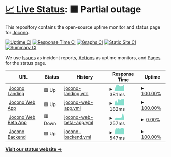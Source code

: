 # [📈 Live Status](https://status.jocono.de): <!--live status--> **🟧 Partial outage**

This repository contains the open-source uptime monitor and status page for [Jocono](jocono.de).

[![Uptime CI](https://github.com/jocono-app/jocono-status/workflows/Uptime%20CI/badge.svg)](https://github.com/jocono-app/jocono-status/actions?query=workflow%3A%22Uptime+CI%22)
[![Response Time CI](https://github.com/jocono-app/jocono-status/workflows/Response%20Time%20CI/badge.svg)](https://github.com/jocono-app/jocono-status/actions?query=workflow%3A%22Response+Time+CI%22)
[![Graphs CI](https://github.com/jocono-app/jocono-status/workflows/Graphs%20CI/badge.svg)](https://github.com/jocono-app/jocono-status/actions?query=workflow%3A%22Graphs+CI%22)
[![Static Site CI](https://github.com/jocono-app/jocono-status/workflows/Static%20Site%20CI/badge.svg)](https://github.com/jocono-app/jocono-status/actions?query=workflow%3A%22Static+Site+CI%22)
[![Summary CI](https://github.com/jocono-app/jocono-status/workflows/Summary%20CI/badge.svg)](https://github.com/jocono-app/jocono-status/actions?query=workflow%3A%22Summary+CI%22)

We use [Issues](https://github.com/jocono-app/jocono-status/issues) as incident reports, [Actions](https://github.com/jocono-app/jocono-status/actions) as uptime monitors, and [Pages](https://status.jocono.de) for the status page.

<!--start: status pages-->
<!-- This summary is generated by Upptime (https://github.com/upptime/upptime) -->
<!-- Do not edit this manually, your changes will be overwritten -->
<!-- prettier-ignore -->
| URL | Status | History | Response Time | Uptime |
| --- | ------ | ------- | ------------- | ------ |
| <img alt="" src="https://icons.duckduckgo.com/ip3/www.jocono.de.ico" height="13"> [Jocono Landing](https://www.jocono.de) | 🟩 Up | [jocono-landing.yml](https://github.com/Jocono-App/jocono-status/commits/HEAD/history/jocono-landing.yml) | <details><summary><img alt="Response time graph" src="./graphs/jocono-landing/response-time-week.png" height="20"> 381ms</summary><br><a href="https://status.jocono.de/history/jocono-landing"><img alt="Response time 395" src="https://img.shields.io/endpoint?url=https%3A%2F%2Fraw.githubusercontent.com%2FJocono-App%2Fjocono-status%2FHEAD%2Fapi%2Fjocono-landing%2Fresponse-time.json"></a><br><a href="https://status.jocono.de/history/jocono-landing"><img alt="24-hour response time 637" src="https://img.shields.io/endpoint?url=https%3A%2F%2Fraw.githubusercontent.com%2FJocono-App%2Fjocono-status%2FHEAD%2Fapi%2Fjocono-landing%2Fresponse-time-day.json"></a><br><a href="https://status.jocono.de/history/jocono-landing"><img alt="7-day response time 381" src="https://img.shields.io/endpoint?url=https%3A%2F%2Fraw.githubusercontent.com%2FJocono-App%2Fjocono-status%2FHEAD%2Fapi%2Fjocono-landing%2Fresponse-time-week.json"></a><br><a href="https://status.jocono.de/history/jocono-landing"><img alt="30-day response time 358" src="https://img.shields.io/endpoint?url=https%3A%2F%2Fraw.githubusercontent.com%2FJocono-App%2Fjocono-status%2FHEAD%2Fapi%2Fjocono-landing%2Fresponse-time-month.json"></a><br><a href="https://status.jocono.de/history/jocono-landing"><img alt="1-year response time 372" src="https://img.shields.io/endpoint?url=https%3A%2F%2Fraw.githubusercontent.com%2FJocono-App%2Fjocono-status%2FHEAD%2Fapi%2Fjocono-landing%2Fresponse-time-year.json"></a></details> | <details><summary><a href="https://status.jocono.de/history/jocono-landing">100.00%</a></summary><a href="https://status.jocono.de/history/jocono-landing"><img alt="All-time uptime 99.68%" src="https://img.shields.io/endpoint?url=https%3A%2F%2Fraw.githubusercontent.com%2FJocono-App%2Fjocono-status%2FHEAD%2Fapi%2Fjocono-landing%2Fuptime.json"></a><br><a href="https://status.jocono.de/history/jocono-landing"><img alt="24-hour uptime 100.00%" src="https://img.shields.io/endpoint?url=https%3A%2F%2Fraw.githubusercontent.com%2FJocono-App%2Fjocono-status%2FHEAD%2Fapi%2Fjocono-landing%2Fuptime-day.json"></a><br><a href="https://status.jocono.de/history/jocono-landing"><img alt="7-day uptime 100.00%" src="https://img.shields.io/endpoint?url=https%3A%2F%2Fraw.githubusercontent.com%2FJocono-App%2Fjocono-status%2FHEAD%2Fapi%2Fjocono-landing%2Fuptime-week.json"></a><br><a href="https://status.jocono.de/history/jocono-landing"><img alt="30-day uptime 100.00%" src="https://img.shields.io/endpoint?url=https%3A%2F%2Fraw.githubusercontent.com%2FJocono-App%2Fjocono-status%2FHEAD%2Fapi%2Fjocono-landing%2Fuptime-month.json"></a><br><a href="https://status.jocono.de/history/jocono-landing"><img alt="1-year uptime 99.44%" src="https://img.shields.io/endpoint?url=https%3A%2F%2Fraw.githubusercontent.com%2FJocono-App%2Fjocono-status%2FHEAD%2Fapi%2Fjocono-landing%2Fuptime-year.json"></a></details>
| <img alt="" src="https://icons.duckduckgo.com/ip3/app.jocono.de.ico" height="13"> [Jocono Web App](https://app.jocono.de) | 🟩 Up | [jocono-web-app.yml](https://github.com/Jocono-App/jocono-status/commits/HEAD/history/jocono-web-app.yml) | <details><summary><img alt="Response time graph" src="./graphs/jocono-web-app/response-time-week.png" height="20"> 182ms</summary><br><a href="https://status.jocono.de/history/jocono-web-app"><img alt="Response time 194" src="https://img.shields.io/endpoint?url=https%3A%2F%2Fraw.githubusercontent.com%2FJocono-App%2Fjocono-status%2FHEAD%2Fapi%2Fjocono-web-app%2Fresponse-time.json"></a><br><a href="https://status.jocono.de/history/jocono-web-app"><img alt="24-hour response time 332" src="https://img.shields.io/endpoint?url=https%3A%2F%2Fraw.githubusercontent.com%2FJocono-App%2Fjocono-status%2FHEAD%2Fapi%2Fjocono-web-app%2Fresponse-time-day.json"></a><br><a href="https://status.jocono.de/history/jocono-web-app"><img alt="7-day response time 182" src="https://img.shields.io/endpoint?url=https%3A%2F%2Fraw.githubusercontent.com%2FJocono-App%2Fjocono-status%2FHEAD%2Fapi%2Fjocono-web-app%2Fresponse-time-week.json"></a><br><a href="https://status.jocono.de/history/jocono-web-app"><img alt="30-day response time 174" src="https://img.shields.io/endpoint?url=https%3A%2F%2Fraw.githubusercontent.com%2FJocono-App%2Fjocono-status%2FHEAD%2Fapi%2Fjocono-web-app%2Fresponse-time-month.json"></a><br><a href="https://status.jocono.de/history/jocono-web-app"><img alt="1-year response time 178" src="https://img.shields.io/endpoint?url=https%3A%2F%2Fraw.githubusercontent.com%2FJocono-App%2Fjocono-status%2FHEAD%2Fapi%2Fjocono-web-app%2Fresponse-time-year.json"></a></details> | <details><summary><a href="https://status.jocono.de/history/jocono-web-app">100.00%</a></summary><a href="https://status.jocono.de/history/jocono-web-app"><img alt="All-time uptime 99.65%" src="https://img.shields.io/endpoint?url=https%3A%2F%2Fraw.githubusercontent.com%2FJocono-App%2Fjocono-status%2FHEAD%2Fapi%2Fjocono-web-app%2Fuptime.json"></a><br><a href="https://status.jocono.de/history/jocono-web-app"><img alt="24-hour uptime 100.00%" src="https://img.shields.io/endpoint?url=https%3A%2F%2Fraw.githubusercontent.com%2FJocono-App%2Fjocono-status%2FHEAD%2Fapi%2Fjocono-web-app%2Fuptime-day.json"></a><br><a href="https://status.jocono.de/history/jocono-web-app"><img alt="7-day uptime 100.00%" src="https://img.shields.io/endpoint?url=https%3A%2F%2Fraw.githubusercontent.com%2FJocono-App%2Fjocono-status%2FHEAD%2Fapi%2Fjocono-web-app%2Fuptime-week.json"></a><br><a href="https://status.jocono.de/history/jocono-web-app"><img alt="30-day uptime 100.00%" src="https://img.shields.io/endpoint?url=https%3A%2F%2Fraw.githubusercontent.com%2FJocono-App%2Fjocono-status%2FHEAD%2Fapi%2Fjocono-web-app%2Fuptime-month.json"></a><br><a href="https://status.jocono.de/history/jocono-web-app"><img alt="1-year uptime 99.39%" src="https://img.shields.io/endpoint?url=https%3A%2F%2Fraw.githubusercontent.com%2FJocono-App%2Fjocono-status%2FHEAD%2Fapi%2Fjocono-web-app%2Fuptime-year.json"></a></details>
| <img alt="" src="https://icons.duckduckgo.com/ip3/app.beta.jocono.de.ico" height="13"> [Jocono Web Beta App](https://app.beta.jocono.de) | 🟥 Down | [jocono-web-beta-app.yml](https://github.com/Jocono-App/jocono-status/commits/HEAD/history/jocono-web-beta-app.yml) | <details><summary><img alt="Response time graph" src="./graphs/jocono-web-beta-app/response-time-week.png" height="20"> 257ms</summary><br><a href="https://status.jocono.de/history/jocono-web-beta-app"><img alt="Response time 221" src="https://img.shields.io/endpoint?url=https%3A%2F%2Fraw.githubusercontent.com%2FJocono-App%2Fjocono-status%2FHEAD%2Fapi%2Fjocono-web-beta-app%2Fresponse-time.json"></a><br><a href="https://status.jocono.de/history/jocono-web-beta-app"><img alt="24-hour response time 324" src="https://img.shields.io/endpoint?url=https%3A%2F%2Fraw.githubusercontent.com%2FJocono-App%2Fjocono-status%2FHEAD%2Fapi%2Fjocono-web-beta-app%2Fresponse-time-day.json"></a><br><a href="https://status.jocono.de/history/jocono-web-beta-app"><img alt="7-day response time 257" src="https://img.shields.io/endpoint?url=https%3A%2F%2Fraw.githubusercontent.com%2FJocono-App%2Fjocono-status%2FHEAD%2Fapi%2Fjocono-web-beta-app%2Fresponse-time-week.json"></a><br><a href="https://status.jocono.de/history/jocono-web-beta-app"><img alt="30-day response time 194" src="https://img.shields.io/endpoint?url=https%3A%2F%2Fraw.githubusercontent.com%2FJocono-App%2Fjocono-status%2FHEAD%2Fapi%2Fjocono-web-beta-app%2Fresponse-time-month.json"></a><br><a href="https://status.jocono.de/history/jocono-web-beta-app"><img alt="1-year response time 246" src="https://img.shields.io/endpoint?url=https%3A%2F%2Fraw.githubusercontent.com%2FJocono-App%2Fjocono-status%2FHEAD%2Fapi%2Fjocono-web-beta-app%2Fresponse-time-year.json"></a></details> | <details><summary><a href="https://status.jocono.de/history/jocono-web-beta-app">0.00%</a></summary><a href="https://status.jocono.de/history/jocono-web-beta-app"><img alt="All-time uptime 42.47%" src="https://img.shields.io/endpoint?url=https%3A%2F%2Fraw.githubusercontent.com%2FJocono-App%2Fjocono-status%2FHEAD%2Fapi%2Fjocono-web-beta-app%2Fuptime.json"></a><br><a href="https://status.jocono.de/history/jocono-web-beta-app"><img alt="24-hour uptime 0.00%" src="https://img.shields.io/endpoint?url=https%3A%2F%2Fraw.githubusercontent.com%2FJocono-App%2Fjocono-status%2FHEAD%2Fapi%2Fjocono-web-beta-app%2Fuptime-day.json"></a><br><a href="https://status.jocono.de/history/jocono-web-beta-app"><img alt="7-day uptime 0.00%" src="https://img.shields.io/endpoint?url=https%3A%2F%2Fraw.githubusercontent.com%2FJocono-App%2Fjocono-status%2FHEAD%2Fapi%2Fjocono-web-beta-app%2Fuptime-week.json"></a><br><a href="https://status.jocono.de/history/jocono-web-beta-app"><img alt="30-day uptime 0.00%" src="https://img.shields.io/endpoint?url=https%3A%2F%2Fraw.githubusercontent.com%2FJocono-App%2Fjocono-status%2FHEAD%2Fapi%2Fjocono-web-beta-app%2Fuptime-month.json"></a><br><a href="https://status.jocono.de/history/jocono-web-beta-app"><img alt="1-year uptime 0.07%" src="https://img.shields.io/endpoint?url=https%3A%2F%2Fraw.githubusercontent.com%2FJocono-App%2Fjocono-status%2FHEAD%2Fapi%2Fjocono-web-beta-app%2Fuptime-year.json"></a></details>
| <img alt="" src="https://icons.duckduckgo.com/ip3/eu-api.backendless.com.ico" height="13"> [Jocono Backend](https://eu-api.backendless.com/0A320D1F-05D1-4A76-FF0F-4905268F6100/8B3EF612-BBD4-4038-B20B-646431B93DB8/services/AssignRoleService/health) | 🟩 Up | [jocono-backend.yml](https://github.com/Jocono-App/jocono-status/commits/HEAD/history/jocono-backend.yml) | <details><summary><img alt="Response time graph" src="./graphs/jocono-backend/response-time-week.png" height="20"> 547ms</summary><br><a href="https://status.jocono.de/history/jocono-backend"><img alt="Response time 840" src="https://img.shields.io/endpoint?url=https%3A%2F%2Fraw.githubusercontent.com%2FJocono-App%2Fjocono-status%2FHEAD%2Fapi%2Fjocono-backend%2Fresponse-time.json"></a><br><a href="https://status.jocono.de/history/jocono-backend"><img alt="24-hour response time 759" src="https://img.shields.io/endpoint?url=https%3A%2F%2Fraw.githubusercontent.com%2FJocono-App%2Fjocono-status%2FHEAD%2Fapi%2Fjocono-backend%2Fresponse-time-day.json"></a><br><a href="https://status.jocono.de/history/jocono-backend"><img alt="7-day response time 547" src="https://img.shields.io/endpoint?url=https%3A%2F%2Fraw.githubusercontent.com%2FJocono-App%2Fjocono-status%2FHEAD%2Fapi%2Fjocono-backend%2Fresponse-time-week.json"></a><br><a href="https://status.jocono.de/history/jocono-backend"><img alt="30-day response time 571" src="https://img.shields.io/endpoint?url=https%3A%2F%2Fraw.githubusercontent.com%2FJocono-App%2Fjocono-status%2FHEAD%2Fapi%2Fjocono-backend%2Fresponse-time-month.json"></a><br><a href="https://status.jocono.de/history/jocono-backend"><img alt="1-year response time 907" src="https://img.shields.io/endpoint?url=https%3A%2F%2Fraw.githubusercontent.com%2FJocono-App%2Fjocono-status%2FHEAD%2Fapi%2Fjocono-backend%2Fresponse-time-year.json"></a></details> | <details><summary><a href="https://status.jocono.de/history/jocono-backend">100.00%</a></summary><a href="https://status.jocono.de/history/jocono-backend"><img alt="All-time uptime 97.49%" src="https://img.shields.io/endpoint?url=https%3A%2F%2Fraw.githubusercontent.com%2FJocono-App%2Fjocono-status%2FHEAD%2Fapi%2Fjocono-backend%2Fuptime.json"></a><br><a href="https://status.jocono.de/history/jocono-backend"><img alt="24-hour uptime 100.00%" src="https://img.shields.io/endpoint?url=https%3A%2F%2Fraw.githubusercontent.com%2FJocono-App%2Fjocono-status%2FHEAD%2Fapi%2Fjocono-backend%2Fuptime-day.json"></a><br><a href="https://status.jocono.de/history/jocono-backend"><img alt="7-day uptime 100.00%" src="https://img.shields.io/endpoint?url=https%3A%2F%2Fraw.githubusercontent.com%2FJocono-App%2Fjocono-status%2FHEAD%2Fapi%2Fjocono-backend%2Fuptime-week.json"></a><br><a href="https://status.jocono.de/history/jocono-backend"><img alt="30-day uptime 100.00%" src="https://img.shields.io/endpoint?url=https%3A%2F%2Fraw.githubusercontent.com%2FJocono-App%2Fjocono-status%2FHEAD%2Fapi%2Fjocono-backend%2Fuptime-month.json"></a><br><a href="https://status.jocono.de/history/jocono-backend"><img alt="1-year uptime 99.66%" src="https://img.shields.io/endpoint?url=https%3A%2F%2Fraw.githubusercontent.com%2FJocono-App%2Fjocono-status%2FHEAD%2Fapi%2Fjocono-backend%2Fuptime-year.json"></a></details>

<!--end: status pages-->

[**Visit our status website →**](https://status.jocono.de)
